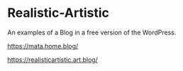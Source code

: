 # Realistic-Artistic
An examples of a Blog in a free version of the WordPress.

https://mata.home.blog/

https://realisticartistic.art.blog/


